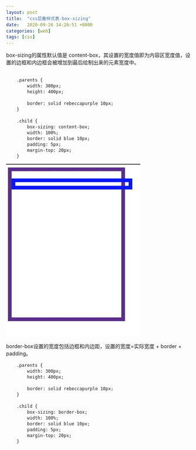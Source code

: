```yaml
---
layout: post
title:  "css层叠样式表-box-sizing"
date:   2020-09-26 14:26:51 +0800
categories: [web]
tags: [css]	
---
```


box-sizing的属性默认值是 content-box，其设置的宽度值即为内容区宽度值，设置的边框和内边框会被增加到最后绘制出来的元素宽度中。
```

	.parents {
		width: 300px;
		height: 400px;

		border: solid rebeccapurple 10px;
	}

	.child {
		box-sizing: content-box;
		width: 100%;
		border: solid blue 10px;
		padding: 5px;
		margin-top: 20px;
	}

```

![avatar](/assets/img/sample/css_box_sizing_content-box.jpg)

border-box设置的宽度包括边框和内边距，设置的宽度=实际宽度 + border + padding。
 
```
	.parents {
		width: 300px;
		height: 400px;

		border: solid rebeccapurple 10px;
	}

	.child {
		box-sizing: border-box;
		width: 100%;
		border: solid blue 10px;
		padding: 5px;
		margin-top: 20px;
	}
	
```

